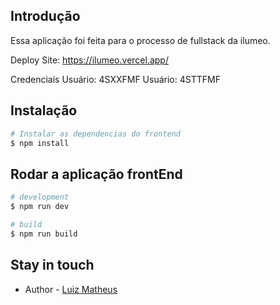 ## Introdução
Essa aplicação foi feita para o processo de fullstack da ilumeo.

Deploy Site: https://ilumeo.vercel.app/

Credenciais
Usuário: 4SXXFMF
Usuário: 4STTFMF

## Instalação

```bash
# Instalar as dependencias do frontend
$ npm install

```

## Rodar a aplicação frontEnd

```bash
# development
$ npm run dev

# build
$ npm run build
```

## Stay in touch

- Author - [Luiz Matheus](https://github.com/luizmatheus11)


